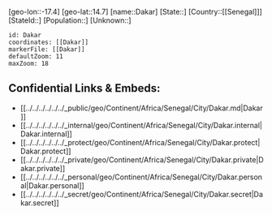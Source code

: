 ﻿---
location: [14.7,-17.4]
mapzoom: [7,12] 
mapmarker: city 
type: City
tags:
- geo/City


SpocWebEntityId: 29709
isDeleted: false
confidential: public

---
[geo-lon::-17.4]
[geo-lat::14.7]
[name::Dakar]
[State::]
[Country::[[Senegal]]]
[StateId::]
[Population::]
[Unknown::]


```leaflet
id: Dakar
coordinates: [[Dakar]]
markerFile: [[Dakar]]
defaultZoom: 11 
maxZoom: 18
```


## Confidential Links & Embeds: 
- [[../../../../../../_public/geo/Continent/Africa/Senegal/City/Dakar.md|Dakar]] 
- [[../../../../../../_internal/geo/Continent/Africa/Senegal/City/Dakar.internal|Dakar.internal]] 
- [[../../../../../../_protect/geo/Continent/Africa/Senegal/City/Dakar.protect|Dakar.protect]] 
- [[../../../../../../_private/geo/Continent/Africa/Senegal/City/Dakar.private|Dakar.private]] 
- [[../../../../../../_personal/geo/Continent/Africa/Senegal/City/Dakar.personal|Dakar.personal]] 
- [[../../../../../../_secret/geo/Continent/Africa/Senegal/City/Dakar.secret|Dakar.secret]] 
